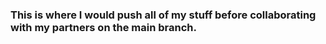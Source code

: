 ### This is where I would push all of my stuff before collaborating with my partners on the main branch.